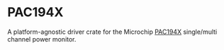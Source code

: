# PAC194X

A platform-agnostic driver crate for the Microchip [PAC194X](https://ww1.microchip.com/downloads/en/DeviceDoc/PAC194X-Data-Sheet-20006543.pdf) single/multi channel
power monitor.

